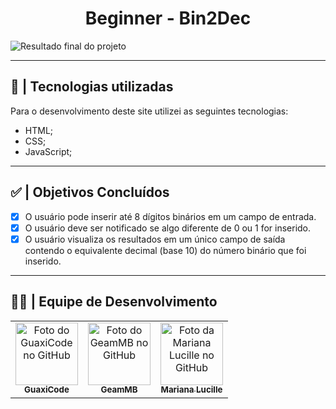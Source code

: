 <h1 align="center">  Beginner - Bin2Dec  </h1>

![Resultado final do projeto](https://cdn.discordapp.com/attachments/1190733880836235356/1190733898800447580/image.png)

---

## 💼 | Tecnologias utilizadas

Para o desenvolvimento deste site utilizei as seguintes tecnologias:

-   HTML;
-   CSS;
-   JavaScript;

---

## ✅ | Objetivos Concluídos

-   [x] O usuário pode inserir até 8 dígitos binários em um campo de entrada.
-   [x] O usuário deve ser notificado se algo diferente de 0 ou 1 for inserido.
-   [x] O usuário visualiza os resultados em um único campo de saída contendo o equivalente decimal (base 10) do número binário que foi inserido.

---

## 👩‍💻 | Equipe de Desenvolvimento

<table>
    <tr>
        <td align="center">
            <a href="https://github.com/GuaxiCode">
                <img src="https://avatars3.githubusercontent.com/u/103534814" width="100px;" alt="Foto do GuaxiCode no GitHub"/><br>
                <sub>
                    <b>GuaxiCode</b>
                </sub>
            </a>
        </td>
        <td align="center">
            <a href="https://github.com/GeamMB">
                <img src="https://avatars3.githubusercontent.com/u/131729391" width="100px;" alt="Foto do GeamMB no GitHub"/><br>
                <sub>
                    <b>GeamMB</b>
                </sub>
            </a>
        </td>
        <td align="center">
            <a href="https://github.com/MarianaLucille">
                <img src="https://avatars3.githubusercontent.com/u/153683563" width="100px;" alt="Foto da Mariana Lucille no GitHub"/><br>
                <sub>
                    <b>Mariana Lucille</b>
                </sub>
            </a>
        </td>
    </tr>
</table>
